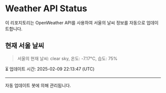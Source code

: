 
# Weather API Status

이 리포지토리는 OpenWeather API를 사용하여 서울의 날씨 정보를 자동으로 업데이트합니다.

## 현재 서울 날씨
> 서울의 현재 날씨: clear sky, 온도: -7.17°C, 습도: 75%

⏳ 업데이트 시간: 2025-02-09 22:13:47 (UTC)

---
자동 업데이트 봇에 의해 관리됩니다.
